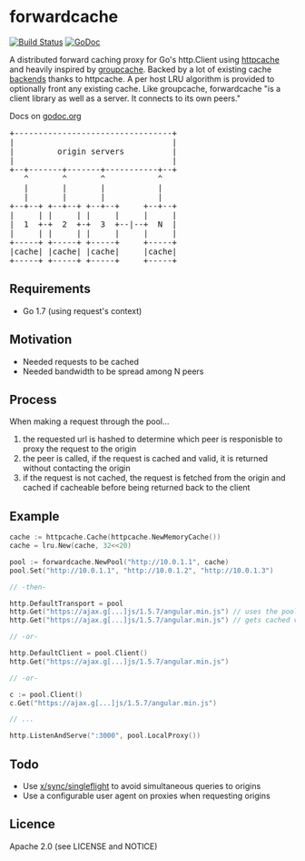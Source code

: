 # forwardcache

[![Build Status](https://travis-ci.org/mikegleasonjr/forwardcache.svg?branch=master)](https://travis-ci.org/mikegleasonjr/forwardcache) [![GoDoc](http://godoc.org/github.com/mikegleasonjr/forwardcache?status.svg)](http://godoc.org/github.com/mikegleasonjr/forwardcache)

A distributed forward caching proxy for Go's http.Client using [httpcache][httpcache] and heavily inspired by [groupcache][groupcache]. Backed by a lot of existing cache [backends][backends] thanks to httpcache. A per host LRU algorithm is provided to optionally front any existing cache. Like groupcache, forwardcache "is a client library as well as a server. It connects to its own peers."

Docs on [godoc.org][godoc]

<pre>
+---------------------------------+
|                                 |
|         origin servers          |
|                                 |
+--+-------+-------+-----------+--+
   ^       ^       ^           ^
   |       |       |           |
   |       |       |           |
+--+--+ +--+--+ +--+--+     +--+--+
|     | |     | |     |     |     |
|  1  +-+  2  +-+  3  +--|--+  N  |
|     | |     | |     |     |     |
+-----+ +-----+ +-----+     +-----+
|cache| |cache| |cache|     |cache|
+-----+ +-----+ +-----+     +-----+
</pre>

## Requirements

* Go 1.7 (using request's context)

## Motivation

* Needed requests to be cached
* Needed bandwidth to be spread among N peers

## Process

When making a request through the pool...

1. the requested url is hashed to determine which peer is responisble to proxy the request to the origin
2. the peer is called, if the request is cached and valid, it is returned without contacting the origin
3. if the request is not cached, the request is fetched from the origin and cached if cacheable before being returned back to the client

## Example

```go
cache := httpcache.Cache(httpcache.NewMemoryCache())
cache = lru.New(cache, 32<<20)

pool := forwardcache.NewPool("http://10.0.1.1", cache)
pool.Set("http://10.0.1.1", "http://10.0.1.2", "http://10.0.1.3")

// -then-

http.DefaultTransport = pool
http.Get("https://ajax.g[...]js/1.5.7/angular.min.js") // uses the pool
http.Get("https://ajax.g[...]js/1.5.7/angular.min.js") // gets cached version (if cacheable)

// -or-

http.DefaultClient = pool.Client()
http.Get("https://ajax.g[...]js/1.5.7/angular.min.js")

// -or-

c := pool.Client()
c.Get("https://ajax.g[...]js/1.5.7/angular.min.js")

// ...

http.ListenAndServe(":3000", pool.LocalProxy())
```

## Todo

* Use [x/sync/singleflight][singleflight] to avoid simultaneous queries to origins
* Use a configurable user agent on proxies when requesting origins

## Licence

Apache 2.0 (see LICENSE and NOTICE)






[httpcache]: https://github.com/gregjones/httpcache  "gregjones/httpcache"
[backends]: https://github.com/gregjones/httpcache#cache-backends  "cache backends"
[groupcache]: https://github.com/gregjones/httpcache#cache-backends  "golang/groupcache"
[singleflight]: https://godoc.org/golang.org/x/sync/singleflight "x/sync/singleflight"
[godoc]: http://godoc.org/github.com/mikegleasonjr/forwardcache "mikegleasonjr/forwardcache"
